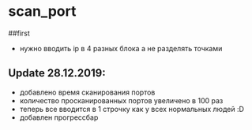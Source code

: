 # scan_port
##first
+ нужно вводить ip в 4 разных блока а не разделять точками

## Update 28.12.2019:
+ добавлено время сканирования портов
+ количество просканированных портов увеличено в 100 раз
+ теперь все вводится в 1 строчку как у всех нормальных людей :D
+ добавлен прогрессбар

